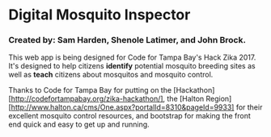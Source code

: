 # Digital Mosquito Inspector

### Created by: Sam Harden, Shenole Latimer, and John Brock.

This web app is being designed for Code for Tampa Bay's Hack Zika 2017. It's designed to help citizens **identify** potential mosquito breeding sites as well as **teach** citizens about mosquitos and mosquito control.

Thanks to Code for Tampa Bay for putting on the [Hackathon][http://codefortampabay.org/zika-hackathon/], the [Halton Region][http://www.halton.ca/cms/One.aspx?portalId=8310&pageId=9933] for their excellent mosquito control resources, and bootstrap for making the front end quick and easy to get up and running.
